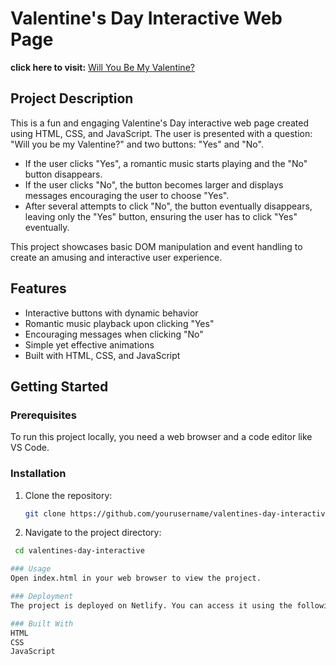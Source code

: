 # Valentine's Day Interactive Web Page

**click here to visit:** [Will You Be My Valentine?](https://will-you-be-my-valentineee.netlify.app/)

## Project Description

This is a fun and engaging Valentine's Day interactive web page created using HTML, CSS, and JavaScript. The user is presented with a question: "Will you be my Valentine?" and two buttons: "Yes" and "No".

- If the user clicks "Yes", a romantic music starts playing and the "No" button disappears.
- If the user clicks "No", the button becomes larger and displays messages encouraging the user to choose "Yes".
- After several attempts to click "No", the button eventually disappears, leaving only the "Yes" button, ensuring the user has to click "Yes" eventually.

This project showcases basic DOM manipulation and event handling to create an amusing and interactive user experience.

## Features

- Interactive buttons with dynamic behavior
- Romantic music playback upon clicking "Yes"
- Encouraging messages when clicking "No"
- Simple yet effective animations
- Built with HTML, CSS, and JavaScript

## Getting Started

### Prerequisites

To run this project locally, you need a web browser and a code editor like VS Code.

### Installation

1. Clone the repository:
   ```bash
   git clone https://github.com/yourusername/valentines-day-interactive.git
2. Navigate to the project directory:
  ```bash
   cd valentines-day-interactive

### Usage
Open index.html in your web browser to view the project.

### Deployment
The project is deployed on Netlify. You can access it using the following link: [Will You Be My Valentine?](https://will-you-be-my-valentineee.netlify.app/)

### Built With
HTML
CSS
JavaScript

   
